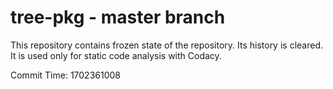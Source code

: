 # tree-pkg - master branch

This repository contains frozen state of the repository.
Its history is cleared. It is used only for static code
analysis with Codacy.

Commit Time: 1702361008